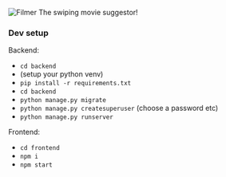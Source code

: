 ![Filmer](https://i.imgur.com/6pkMBuX.png)
The swiping movie suggestor!

### Dev setup
Backend:
- `cd backend`
- (setup your python venv)
- `pip install -r requirements.txt`
- `cd backend`
- `python manage.py migrate`
- `python manage.py createsuperuser` (choose a password etc)
- `python manage.py runserver`   

Frontend:
- `cd frontend`
- `npm i`
- `npm start`
